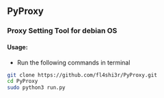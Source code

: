 ## PyProxy

### Proxy Setting Tool for debian OS

#### Usage:
* Run the following commands in terminal

```bash
git clone https://github.com/fl4shi3r/PyProxy.git
cd PyProxy
sudo python3 run.py
```
